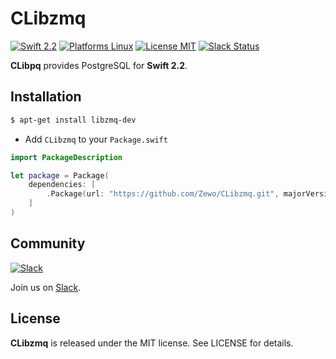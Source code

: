 CLibzmq
======

[![Swift 2.2](https://img.shields.io/badge/Swift-2.2-orange.svg?style=flat)](https://swift.org)
[![Platforms Linux](https://img.shields.io/badge/Platforms-Linux-lightgray.svg?style=flat)](https://swift.org)
[![License MIT](https://img.shields.io/badge/License-MIT-blue.svg?style=flat)](https://tldrlegal.com/license/mit-license)
[![Slack Status](http://slack.zewo.io/badge.svg)](http://slack.zewo.io)

**CLibpq** provides PostgreSQL for **Swift 2.2**.

## Installation


```bash
$ apt-get install libzmq-dev
```

- Add `CLibzmq` to your `Package.swift`

```swift
import PackageDescription

let package = Package(
	dependencies: [
		.Package(url: "https://github.com/Zewo/CLibzmq.git", majorVersion: 1)
	]
)

```

## Community

[![Slack](http://s13.postimg.org/ybwy92ktf/Slack.png)](http://slack.zewo.io)

Join us on [Slack](http://slack.zewo.io).

License
-------

**CLibzmq** is released under the MIT license. See LICENSE for details.